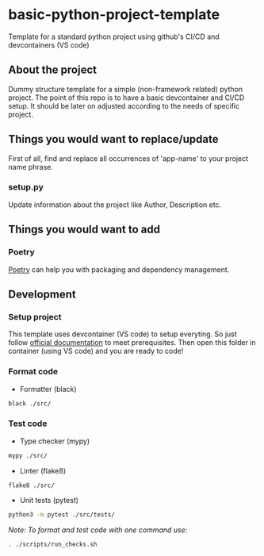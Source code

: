 # basic-python-project-template
Template for a standard python project using github's CI/CD and devcontainers (VS code)

## About the project
Dummy structure template for a simple (non-framework related) python project. The point of this repo is to have a basic devcontainer and CI/CD setup. It should be later on adjusted according to the needs of specific project.

## Things you would want to replace/update

First of all, find and replace all occurrences of 'app-name' to your project name phrase.

### setup.py

Update information about the project like Author, Description etc.

<!-- Linter/Formatter/Tests--->

## Things you would want to add

### Poetry

[Poetry](https://python-poetry.org/) can help you with packaging and dependency management.

<!-- ### CI/CD

#### Linter -->


## Development

### Setup project

This template uses devcontainer (VS code) to setup everyting. So just follow [official documentation](https://code.visualstudio.com/docs/devcontainers/tutorial) to meet prerequisites. Then open this folder in container (using VS code) and you are ready to code!

### Format code

* Formatter (black)
```sh
black ./src/
```

### Test code

* Type checker (mypy)
```sh
mypy ./src/
```

* Linter (flake8)
```sh
flake8 ./src/
```

* Unit tests (pytest)
```sh
python3 -m pytest ./src/tests/
```

*Note: To format and test code with one command use:*
```sh
. ./scripts/run_checks.sh
```
